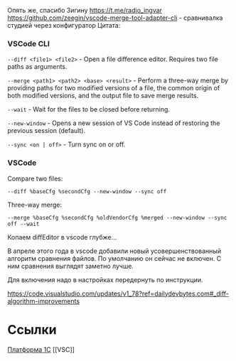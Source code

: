 Опять же, спасибо Зигину https://t.me/radio_ingvar
https://github.com/zeegin/vscode-merge-tool-adapter-cli - сравнивалка студией через конфигуратор
Цитата:
### VSCode CLI

`--diff <file1> <file2>` - Open a file difference editor. Requires two file paths as arguments.

`--merge <path1> <path2> <base> <result>` - Perform a three-way merge by providing paths for two modified versions of a file, the common origin of both modified versions, and the output file to save merge results.

`--wait` - Wait for the files to be closed before returning.

`--new-window` - Opens a new session of VS Code instead of restoring the previous session (default).

`--sync <on | off>` - Turn sync on or off.

### VSCode

Compare two files:

```batchfile
--diff %baseCfg %secondCfg --new-window --sync off
```

Three-way merge:

```batchfile
--merge %baseCfg %secondCfg %oldVendorCfg %merged --new-window --sync off --wait
```


Копаем diffEditor в vscode глубже...

В апреле этого года в vscode добавили новый усовершенствованный алгоритм сравнения файлов. По умолчанию он сейчас не включен. С ним сравнения выглядят заметно лучше.

Для включения надо в настройках передернуть по инструкции.

https://code.visualstudio.com/updates/v1_78?ref=dailydevbytes.com#_diff-algorithm-improvements

# Ссылки
[Платформа 1С](Платформа%201С.md)
[[VSC]]
